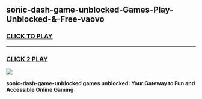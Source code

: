 
## sonic-dash-game-unblocked-Games-Play-Unblocked-&-Free-vaovo
<h3>
<a href="https://premium76.site?title=sonic-dash-game-unblocked&ref=24A">CLICK TO PLAY</a></h3>
<hr>

<h3>
<a href="https://premium76.site?title=sonic-dash-game-unblocked&ref=24A">CLICK 2 PLAY</a>
  
</h3>

<a href="https://premium76.site?title=sonic-dash-game-unblocked&ref=24A"><img src="https://clearcache.store/games.png"></a>


**sonic-dash-game-unblocked games unblocked: Your Gateway to Fun and Accessible Online Gaming**
